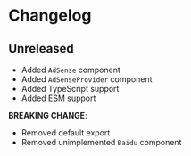# Changelog

## Unreleased

- Added `AdSense` component
- Added `AdSenseProvider` component
- Added TypeScript support
- Added ESM support

**BREAKING CHANGE**:

- Removed default export
- Removed unimplemented `Baidu` component
